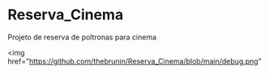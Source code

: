 # Reserva_Cinema
Projeto de reserva de poltronas para cinema

<img  href="https://github.com/thebrunin/Reserva_Cinema/blob/main/debug.png" 
